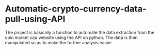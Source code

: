 # Automatic-crypto-currency-data-pull-using-API
The project is basically a function to automate the data extraction from the coin market cap website using the API on python. The data is then manipulated so as to make the further analysis easier.
